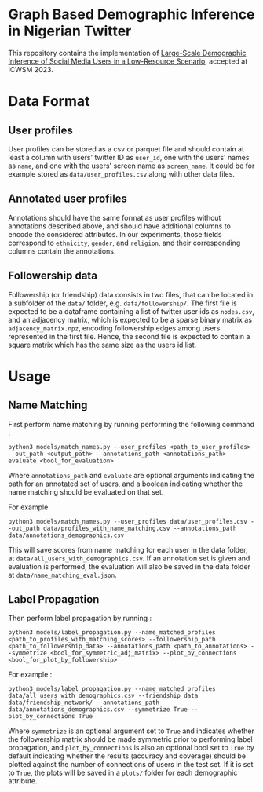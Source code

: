 # Graph Based Demographic Inference in Nigerian Twitter
This repository contains the implementation of [Large-Scale Demographic Inference of Social Media Users in a Low-Resource Scenario](https://ojs.aaai.org/index.php/ICWSM/article/view/22165/21944), accepted at ICWSM 2023.

# Data Format
## User profiles
User profiles can be stored as a csv or parquet file and should contain at least a column with users' twitter ID as `user_id`, one with the users' names as `name`, and one with the users' screen name as `screen_name`. It could be for example stored as `data/user_profiles.csv` along with other data files. 
## Annotated user profiles 
Annotations should have the same format as user profiles without annotations described above, and should have additional columns to encode the considered attributes. In our experiments, those fields correspond to `ethnicity`, `gender`, and `religion`, and their corresponding columns contain the annotations.
## Followership data
Followership (or friendship) data consists in two files, that can be located in a subfolder of the `data/` folder, e.g. `data/followership/`. The first file is expected to be a dataframe containing a list of twitter user ids as `nodes.csv`, and an adjacency matrix, which is expected to be a sparse binary matrix as `adjacency_matrix.npz`, encoding followership edges among users represented in the first file. Hence, the second file is expected to contain a square matrix which has the same size as the users id list. 


# Usage
## Name Matching
First perform name matching by running performing the following command :
```
python3 models/match_names.py --user_profiles <path_to_user_profiles> --out_path <output_path> --annotations_path <annotations_path> --evaluate <bool_for_evaluation>
```
Where `annotations_path` and `evaluate` are optional arguments indicating the path for an annotated set of users, and a boolean indicating whether the name matching should be evaluated on that set. 

For example
```
python3 models/match_names.py --user_profiles data/user_profiles.csv --out_path data/profiles_with_name_matching.csv --annotations_path data/annotations_demographics.csv
```
This will save scores from name matching for each user in the data folder, at `data/all_users_with_demographics.csv`. If an annotation set is given and evaluation is performed, the evaluation will also be saved in the data folder at `data/name_matching_eval.json`. 

## Label Propagation
Then perform label propagation by running : 
```
python3 models/label_propagation.py --name_matched_profiles <path_to_profiles_with_matching_scores> --followership_path <path_to_followership_data> --annotations_path <path_to_annotations> --symmetrize <bool_for_symmetric_adj_matrix> --plot_by_connections <bool_for_plot_by_followership>
```
For example :
```
python3 models/label_propagation.py --name_matched_profiles data/all_users_with_demographics.csv --friendship_data data/friendship_network/ --annotations_path data/annotations_demographics.csv --symmetrize True --plot_by_connections True
```
Where `symmetrize` is an optional argument set to `True` and indicates whether the followership matrix should be made symmetric prior to performing label propagation, and `plot_by_connections` is also an optional bool set to `True` by default indicating whether the results (accuracy and coverage) should be plotted against the number of connections of users in the test set. If it is set to `True`, the plots will be saved in a `plots/` folder for each demographic attribute. 